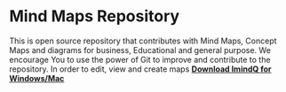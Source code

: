 # Mind Maps Repository
This is open source repository that contributes with Mind Maps, Concept Maps and diagrams for business, Educational and general purpose. 
We encourage You to use the power of Git to improve and contribute to the repository.
In order to edit, view and create maps **[Download ImindQ for Windows/Mac](https://www.imindq.com)**
